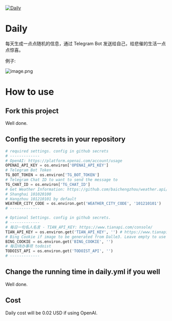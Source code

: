 [![Daily](https://github.com/iamshaynez/xiaowenz-daily/actions/workflows/daily.yml/badge.svg)](https://github.com/iamshaynez/xiaowenz-daily/actions/workflows/daily.yml)

# Daily

每天生成一点点随机的信息，通过 Telegram Bot 发送给自己，给悲催的生活一点点惊喜。

例子:

![image.png](https://vip2.loli.io/2023/09/07/OkwunKc8B7gDIJl.png)

# How to use

## Fork this project

Well done.

## Config the secrets in your repository

~~~python
# required settings. config in github secrets
# -------------
# OpenAI: https://platform.openai.com/account/usage
OPENAI_API_KEY = os.environ['OPENAI_API_KEY']
# Telegram Bot Token
TG_BOT_TOKEN = os.environ['TG_BOT_TOKEN']
# Telegram Chat ID to want to send the message to
TG_CHAT_ID = os.environ['TG_CHAT_ID']
# Get Weather Information: https://github.com/baichengzhou/weather.api/blob/master/src/main/resources/citycode-2019-08-23.json to find the city code
# Shanghai 101020100
# Hangzhou 101210101 by default
WEATHER_CITY_CODE = os.environ.get('WEATHER_CITY_CODE', '101210101')
# -------------

# Optional Settings. config in github secrets.
# -------------
# 每日一句名人名言 - TIAN_API_KEY: https://www.tianapi.com/console/
TIAN_API_KEY = os.environ.get('TIAN_API_KEY', '') # https://www.tianapi.com/console/
# Bing Cookie if image to be generated from Dalle3. Leave empty to use OpenAI by default
BING_COOKIE = os.environ.get('BING_COOKIE', '')
# 每日待办事项 todoist
TODOIST_API = os.environ.get('TODOIST_API', '')
# -------------
~~~

## Change the running time in daily.yml if you well

Well done.

## Cost

Daily cost will be 0.02 USD if using OpenAI.
